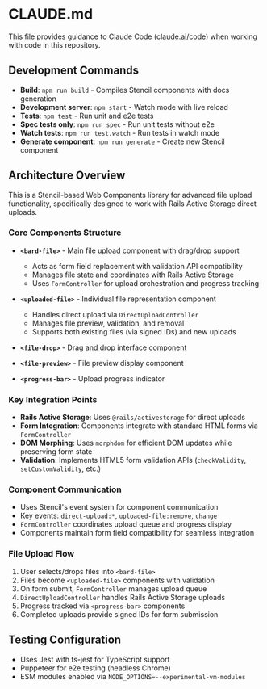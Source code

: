 # CLAUDE.md

This file provides guidance to Claude Code (claude.ai/code) when working with code in this repository.

## Development Commands

- **Build**: `npm run build` - Compiles Stencil components with docs generation
- **Development server**: `npm start` - Watch mode with live reload 
- **Tests**: `npm test` - Run unit and e2e tests
- **Spec tests only**: `npm run spec` - Run unit tests without e2e
- **Watch tests**: `npm run test.watch` - Run tests in watch mode
- **Generate component**: `npm run generate` - Create new Stencil component

## Architecture Overview

This is a Stencil-based Web Components library for advanced file upload functionality, specifically designed to work with Rails Active Storage direct uploads.

### Core Components Structure

- **`<bard-file>`** - Main file upload component with drag/drop support
  - Acts as form field replacement with validation API compatibility
  - Manages file state and coordinates with Rails Active Storage
  - Uses `FormController` for upload orchestration and progress tracking
  
- **`<uploaded-file>`** - Individual file representation component
  - Handles direct upload via `DirectUploadController` 
  - Manages file preview, validation, and removal
  - Supports both existing files (via signed IDs) and new uploads
  
- **`<file-drop>`** - Drag and drop interface component
- **`<file-preview>`** - File preview display component  
- **`<progress-bar>`** - Upload progress indicator

### Key Integration Points

- **Rails Active Storage**: Uses `@rails/activestorage` for direct uploads
- **Form Integration**: Components integrate with standard HTML forms via `FormController`
- **DOM Morphing**: Uses `morphdom` for efficient DOM updates while preserving form state
- **Validation**: Implements HTML5 form validation APIs (`checkValidity`, `setCustomValidity`, etc.)

### Component Communication

- Uses Stencil's event system for component communication
- Key events: `direct-upload:*`, `uploaded-file:remove`, `change`
- `FormController` coordinates upload queue and progress display
- Components maintain form field compatibility for seamless integration

### File Upload Flow

1. User selects/drops files into `<bard-file>`
2. Files become `<uploaded-file>` components with validation
3. On form submit, `FormController` manages upload queue
4. `DirectUploadController` handles Rails Active Storage uploads
5. Progress tracked via `<progress-bar>` components
6. Completed uploads provide signed IDs for form submission

## Testing Configuration

- Uses Jest with ts-jest for TypeScript support
- Puppeteer for e2e testing (headless Chrome)
- ESM modules enabled via `NODE_OPTIONS=--experimental-vm-modules`